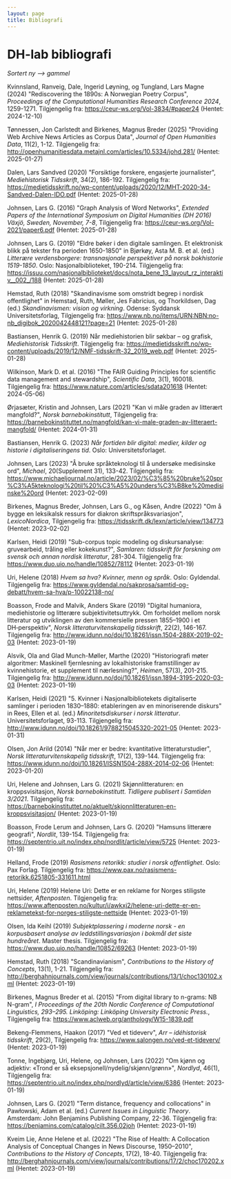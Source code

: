 ```yaml
---
layout: page
title: Bibliografi
---
```


# DH-lab bibliografi
*Sortert ny --> gammel*


Kvinnsland, Ranveig, Dale, Ingerid Løyning, og Tungland, Lars Magne (2024) "Rediscovering the 1890s: A Norwegian Poetry Corpus", *Proceedings of the Computational Humanities Research Conference 2024*, 1259-1271. Tilgjengelig fra: https://ceur-ws.org/Vol-3834/#paper24 (Hentet: 2024-12-10)

Tønnessen, Jon Carlstedt and Birkenes, Magnus Breder (2025) "Providing Web Archive News Articles as Corpus Data", *Journal of Open Humanities Data*, 11(2), 1-12. Tilgjengelig fra: http://openhumanitiesdata.metajnl.com/articles/10.5334/johd.281/ (Hentet: 2025-01-27)

Dalen, Lars Sandved (2020) "Forsiktige forskere, engasjerte journalister", *Mediehistorisk Tidsskrift*, 34(2), 186-192. Tilgjengelig fra: https://medietidsskrift.no/wp-content/uploads/2020/12/MHT-2020-34-Sandved-Dalen-IDO.pdf (Hentet: 2025-01-28)

Johnsen, Lars G. (2016) "Graph Analysis of Word Networks", *Extended Papers of the International Symposium on Digital Humanities (DH 2016) Växjö, Sweden, November, 7-8*, Tilgjengelig fra: https://ceur-ws.org/Vol-2021/paper6.pdf (Hentet: 2025-01-28)

Johnsen, Lars G. (2019) "Eldre bøker i den digitale samlingen. Et elektronisk blikk på tekster fra perioden 1650-1850" in Bjørkøy, Asta M. B. et al. (ed.) *Litterære verdensborgere: transnasjonale perspektiver på norsk bokhistorie 1519-1850*. Oslo: Nasjonalbiblioteket, 190-214. Tilgjengelig fra: https://issuu.com/nasjonalbiblioteket/docs/nota_bene_13_layout_rz_interaktiv__002_/188 (Hentet: 2025-01-28)

Hemstad, Ruth (2018) "Skandinavisme som omstridt begrep i nordisk offentlighet" in Hemstad, Ruth, Møller, Jes Fabricius, og Thorkildsen, Dag (ed.) *Skandinavismen: vision og virkning*. Odense: Syddansk Universitetsforlag, Tilgjengelig fra: https://www.nb.no/items/URN:NBN:no-nb_digibok_2020042448121?page=21 (Hentet: 2025-01-28)

Bastiansen, Henrik G. (2019) Når mediehistorien blir søkbar – og grafisk, *Mediehistorisk Tidsskrift*. Tilgjengelig fra: https://medietidsskrift.no/wp-content/uploads/2019/12/NMF-tidsskrift-32_2019_web.pdf (Hentet: 2025-01-28)

Wilkinson, Mark D. et al. (2016) "The FAIR Guiding Principles for scientific data management and stewardship", *Scientific Data*, 3(1), 160018. Tilgjengelig fra: https://www.nature.com/articles/sdata201618 (Hentet: 2024-05-06)

Ørjasæter, Kristin and Johnsen, Lars (2021) "Kan vi måle graden av litterært mangfold?", *Norsk barnebokinstitutt*, Tilgjengelig fra: https://barnebokinstituttet.no/mangfold/kan-vi-male-graden-av-litteraert-mangfold/ (Hentet: 2024-01-31)

Bastiansen, Henrik G. (2023) *Når fortiden blir digital: medier, kilder og historie i digitaliseringens tid*. Oslo: Universitetsforlaget.

Johnsen, Lars (2023) "Å bruke språkteknologi til å undersøke medisinske ord", *Michael*, 20(Supplement 31), 133-42. Tilgjengelig fra: https://www.michaeljournal.no/article/2023/02/%C3%85%20bruke%20spr%C3%A5kteknologi%20til%20%C3%A5%20unders%C3%B8ke%20medisinske%20ord (Hentet: 2023-02-09)

Birkenes, Magnus Breder, Johnsen, Lars G., og Kåsen, Andre (2022) "Om å bygge en leksikalsk ressurs for diakron skriftspråksvariasjon", *LexicoNordica*, Tilgjengelig fra: https://tidsskrift.dk/lexn/article/view/134773 (Hentet: 2023-02-02)

Karlsen, Heidi (2019) "Sub-corpus topic modeling og diskursanalyse: gruvearbeid, tråling eller kokekunst?", *Samlaren: tidsskrift för forskning om svensk och annan nordisk litteratur*, 281-304. Tilgjengelig fra: https://www.duo.uio.no/handle/10852/78112 (Hentet: 2023-01-19)

Uri, Helene (2018) *Hvem sa hva? Kvinner, menn og språk*. Oslo: Gyldendal. Tilgjengelig fra: https://www.gyldendal.no/sakprosa/samtid-og-debatt/hvem-sa-hva/p-10022138-no/

Boasson, Frode and Malvik, Anders Skare (2019) "Digital humaniora, mediehistorie og litterære subjektivitetsuttrykk. Om forholdet mellom norsk litteratur og utviklingen av den kommersielle pressen 1855–1900 i et DH‑perspektiv", *Norsk litteraturvitenskapelig tidsskrift*, 22(2), 146-167. Tilgjengelig fra: http://www.idunn.no/doi/10.18261/issn.1504-288X-2019-02-03 (Hentet: 2023-01-19)

Alsvik, Ola and Glad Munch-Møller, Marthe (2020) "Historiografi møter algoritmer: Maskinell fjernlesning av lokalhistoriske framstillinger av kvinnehistorie, et supplement til nærlesning?", *Heimen*, 57(3), 201-215. Tilgjengelig fra: http://www.idunn.no/doi/10.18261/issn.1894-3195-2020-03-03 (Hentet: 2023-01-19)

Karlsen, Heidi (2021) "5. Kvinner i Nasjonalbibliotekets digitaliserte samlinger i perioden 1830–1880: etableringen av en minoriserende diskurs" in Rees, Ellen et al. (ed.) *Minoritetsdiskurser i norsk litteratur*. Universitetsforlaget, 93-113. Tilgjengelig fra: http://www.idunn.no/doi/10.18261/9788215045320-2021-05 (Hentet: 2023-01-31)

Olsen, Jon Arild (2014) "Når mer er bedre: kvantitative litteraturstudier", *Norsk litteraturvitenskapelig tidsskrift*, 17(2), 139-144. Tilgjengelig fra: https://www.idunn.no/doi/10.18261/ISSN1504-288X-2014-02-06 (Hentet: 2023-01-20)

Uri, Helene and Johnsen, Lars G. (2021) Skjønnlitteraturen: en kroppsvisitasjon, *Norsk barnebokinstitutt. Tidligere publisert i Samtiden 3/2021*. Tilgjengelig fra: https://barnebokinstituttet.no/aktuelt/skjonnlitteraturen-en-kroppsvisitasjon/ (Hentet: 2023-01-19)

Boasson, Frode Lerum and Johnsen, Lars G. (2020) "Hamsuns litterære geografi", *Nordlit*, 139-154. Tilgjengelig fra: https://septentrio.uit.no/index.php/nordlit/article/view/5725 (Hentet: 2023-01-19)

Helland, Frode (2019) *Rasismens retorikk: studier i norsk offentlighet*. Oslo: Pax Forlag. Tilgjengelig fra: https://www.pax.no/rasismens-retorikk.6251805-331611.html

Uri, Helene (2019) Helene Uri: Dette er en reklame for Norges stiligste nettsider, *Aftenposten*. Tilgjengelig fra: https://www.aftenposten.no/kultur/i/awkxj2/helene-uri-dette-er-en-reklametekst-for-norges-stiligste-nettside (Hentet: 2023-01-19)

Olsen, Ida Keihl (2019) *Subjektplassering i moderne norsk - en korpusbasert analyse av leddstillingsvariasjon i bokmål det siste hundreåret*. Master thesis. Tilgjengelig fra: https://www.duo.uio.no/handle/10852/69263 (Hentet: 2023-01-19)

Hemstad, Ruth (2018) "Scandinavianism", *Contributions to the History of Concepts*, 13(1), 1-21. Tilgjengelig fra: http://berghahnjournals.com/view/journals/contributions/13/1/choc130102.xml (Hentet: 2023-01-19)

Birkenes, Magnus Breder et al. (2015) "From digital library to n-grams: NB N-gram", *I Proceedings of the 20th Nordic Conference of Computational Linguistics, 293–295. Linköping: Linköping University Electronic Press.*, Tilgjengelig fra: https://www.aclweb.org/anthology/W15-1839.pdf

Bekeng-Flemmens, Haakon (2017) "Ved et tideverv", *Arr – idéhistorisk tidsskrift*, 29(2), Tilgjengelig fra: https://www.salongen.no/ved-et-tideverv/ (Hentet: 2023-01-19)

Tonne, Ingebjørg, Uri, Helene, og Johnsen, Lars (2022) "Om kjønn og adjektiv: «Trond er så eksepsjonell/nydelig/skjønn/grønn»", *Nordlyd*, 46(1), Tilgjengelig fra: https://septentrio.uit.no/index.php/nordlyd/article/view/6386 (Hentet: 2023-01-19)

Johnsen, Lars G. (2021) "Term distance, frequency and collocations" in Pawłowski, Adam et al. (ed.) *Current Issues in Linguistic Theory*. Amsterdam: John Benjamins Publishing Company, 22-36. Tilgjengelig fra: https://benjamins.com/catalog/cilt.356.02joh (Hentet: 2023-01-19)

Kveim Lie, Anne Helene et al. (2022) "The Rise of Health: A Collocation Analysis of Conceptual Changes in News Discourse, 1950–2010", *Contributions to the History of Concepts*, 17(2), 18-40. Tilgjengelig fra: http://berghahnjournals.com/view/journals/contributions/17/2/choc170202.xml (Hentet: 2023-01-19)

